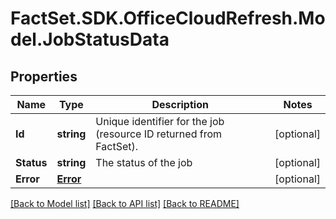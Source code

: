 # FactSet.SDK.OfficeCloudRefresh.Model.JobStatusData

## Properties

Name | Type | Description | Notes
------------ | ------------- | ------------- | -------------
**Id** | **string** | Unique identifier for the job (resource ID returned from FactSet). | [optional] 
**Status** | **string** | The status of the job | [optional] 
**Error** | [**Error**](Error.md) |  | [optional] 

[[Back to Model list]](../README.md#documentation-for-models) [[Back to API list]](../README.md#documentation-for-api-endpoints) [[Back to README]](../README.md)

